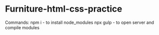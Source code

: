 # Furniture-html-css-practice

Commands: 
npm i  - to install node_modules
npx gulp - to open server and compile modules
